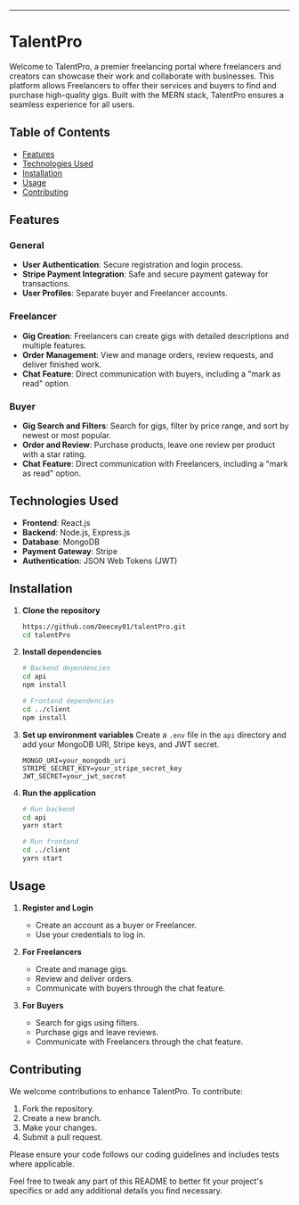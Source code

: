 ---

# TalentPro

Welcome to TalentPro, a premier freelancing portal where freelancers and creators can showcase their work and collaborate with businesses. This platform allows Freelancers to offer their services and buyers to find and purchase high-quality gigs. Built with the MERN stack, TalentPro ensures a seamless experience for all users.

## Table of Contents
- [Features](#features)
- [Technologies Used](#technologies-used)
- [Installation](#installation)
- [Usage](#usage)
- [Contributing](#contributing)

## Features

### General
- **User Authentication**: Secure registration and login process.
- **Stripe Payment Integration**: Safe and secure payment gateway for transactions.
- **User Profiles**: Separate buyer and Freelancer accounts.

### Freelancer
- **Gig Creation**: Freelancers can create gigs with detailed descriptions and multiple features.
- **Order Management**: View and manage orders, review requests, and deliver finished work.
- **Chat Feature**: Direct communication with buyers, including a "mark as read" option.

### Buyer
- **Gig Search and Filters**: Search for gigs, filter by price range, and sort by newest or most popular.
- **Order and Review**: Purchase products, leave one review per product with a star rating.
- **Chat Feature**: Direct communication with Freelancers, including a "mark as read" option.

## Technologies Used
- **Frontend**: React.js
- **Backend**: Node.js, Express.js
- **Database**: MongoDB
- **Payment Gateway**: Stripe
- **Authentication**: JSON Web Tokens (JWT)

## Installation

1. **Clone the repository**
   ```bash
   https://github.com/Deecey01/talentPro.git
   cd talentPro
   ```

2. **Install dependencies**
   ```bash
   # Backend dependencies
   cd api
   npm install

   # Frontend dependencies
   cd ../client
   npm install
   ```

3. **Set up environment variables**
   Create a `.env` file in the `api` directory and add your MongoDB URI, Stripe keys, and JWT secret.

   ```env
   MONGO_URI=your_mongodb_uri
   STRIPE_SECRET_KEY=your_stripe_secret_key
   JWT_SECRET=your_jwt_secret
   ```

4. **Run the application**
   ```bash
   # Run backend
   cd api
   yarn start

   # Run frontend
   cd ../client
   yarn start
   ```

## Usage

1. **Register and Login**
   - Create an account as a buyer or Freelancer.
   - Use your credentials to log in.

2. **For Freelancers**
   - Create and manage gigs.
   - Review and deliver orders.
   - Communicate with buyers through the chat feature.

3. **For Buyers**
   - Search for gigs using filters.
   - Purchase gigs and leave reviews.
   - Communicate with Freelancers through the chat feature.

## Contributing

We welcome contributions to enhance TalentPro. To contribute:

1. Fork the repository.
2. Create a new branch.
3. Make your changes.
4. Submit a pull request.

Please ensure your code follows our coding guidelines and includes tests where applicable.

Feel free to tweak any part of this README to better fit your project's specifics or add any additional details you find necessary.
